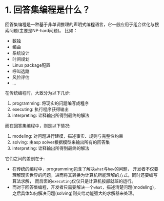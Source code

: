 # 1. 回答集编程是什么？

回答集编程是一种基于非单调推理的声明式编程语言，它一般应用于组合优化与搜索问题(主要是NP-hard问题)。 比如：

* 数独
* 编曲
* 系统设计
* 时间规划
* Linux package配置
* 呼叫选路
* 风险评估
* ...

在传统编程时，大致分为以下几步:

1. programming: 将现实的问题编写成程序
2. executing: 执行程序获得输出
3. interpreting: 诠释输出所得到最终的解法

而在回答集编程中，则是以下情况:

1. modeling: 对问题进行建模，描述事实、规则与完整性约束
2. solving: 由asp solver根据模型来输出所有的回答集
3. interpreting: 诠释输出所得到最终的解法

它们之间的差别在于:

* 在传统的编程中，programming包含了解决`what`与`how`的问题， 开发者不仅要理解现实世界的问题，进而将其转换为计算机所能理解的方式，同时还要编写算法求解， 而后面的`executing`仅仅只是计算机按部就班的运行。
* 而对于回答集编程，开发者只需要解决一个`what`，描述清楚问题(modeling)， 之后具体如何解决问题(solving)则交给功能强大的求解器来处理。
